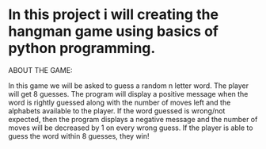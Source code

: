 # In this project i will creating the hangman game using basics of python programming.

ABOUT THE GAME:

In this game we will be asked to guess a random n letter word. 
The player will get 8 guesses.
The program will display a positive message when the word is rightly guessed along with the number of moves left and the alphabets available to the player.
If the word guessed is wrong/not expected, then the program displays a negative message and the number of moves will be decreased by 1 on every wrong guess.
If the player is able to guess the word within 8 guesses, they win!
